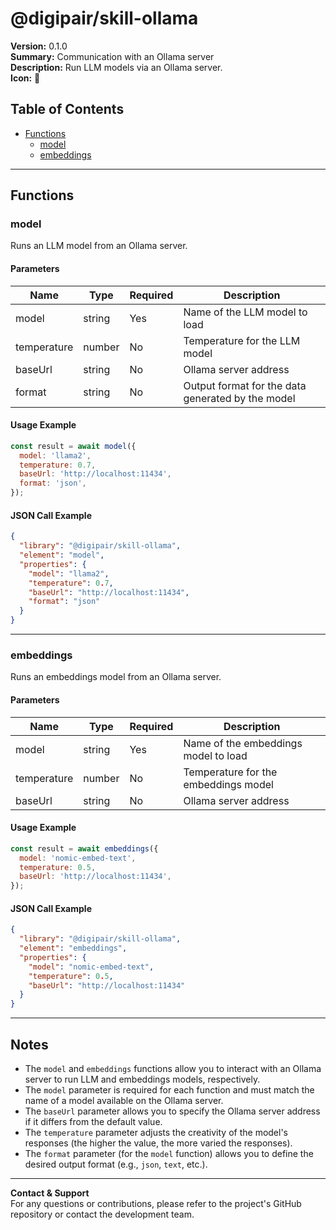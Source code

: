 # @digipair/skill-ollama

**Version:** 0.1.0  
**Summary:** Communication with an Ollama server  
**Description:** Run LLM models via an Ollama server.  
**Icon:** 🚀

## Table of Contents

- [Functions](#functions)
  - [model](#model)
  - [embeddings](#embeddings)

---

## Functions

### model

Runs an LLM model from an Ollama server.

#### Parameters

| Name        | Type   | Required | Description                                       |
| ----------- | ------ | -------- | ------------------------------------------------- |
| model       | string | Yes      | Name of the LLM model to load                     |
| temperature | number | No       | Temperature for the LLM model                     |
| baseUrl     | string | No       | Ollama server address                             |
| format      | string | No       | Output format for the data generated by the model |

#### Usage Example

```js
const result = await model({
  model: 'llama2',
  temperature: 0.7,
  baseUrl: 'http://localhost:11434',
  format: 'json',
});
```

#### JSON Call Example

```json
{
  "library": "@digipair/skill-ollama",
  "element": "model",
  "properties": {
    "model": "llama2",
    "temperature": 0.7,
    "baseUrl": "http://localhost:11434",
    "format": "json"
  }
}
```

---

### embeddings

Runs an embeddings model from an Ollama server.

#### Parameters

| Name        | Type   | Required | Description                          |
| ----------- | ------ | -------- | ------------------------------------ |
| model       | string | Yes      | Name of the embeddings model to load |
| temperature | number | No       | Temperature for the embeddings model |
| baseUrl     | string | No       | Ollama server address                |

#### Usage Example

```js
const result = await embeddings({
  model: 'nomic-embed-text',
  temperature: 0.5,
  baseUrl: 'http://localhost:11434',
});
```

#### JSON Call Example

```json
{
  "library": "@digipair/skill-ollama",
  "element": "embeddings",
  "properties": {
    "model": "nomic-embed-text",
    "temperature": 0.5,
    "baseUrl": "http://localhost:11434"
  }
}
```

---

## Notes

- The `model` and `embeddings` functions allow you to interact with an Ollama server to run LLM and embeddings models, respectively.
- The `model` parameter is required for each function and must match the name of a model available on the Ollama server.
- The `baseUrl` parameter allows you to specify the Ollama server address if it differs from the default value.
- The `temperature` parameter adjusts the creativity of the model's responses (the higher the value, the more varied the responses).
- The `format` parameter (for the `model` function) allows you to define the desired output format (e.g., `json`, `text`, etc.).

---

**Contact & Support**  
For any questions or contributions, please refer to the project's GitHub repository or contact the development team.
